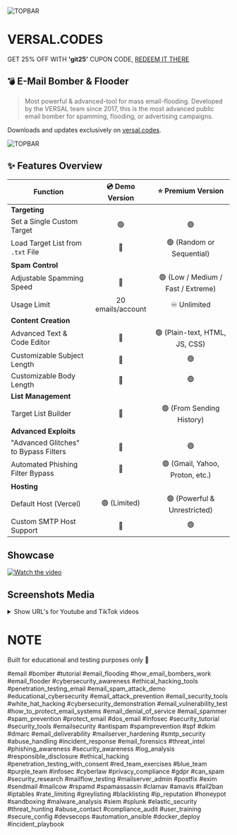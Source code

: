![TOPBAR](https://i.imgur.com/8dLbGUQ.png)

# VERSAL.CODES
GET 25% OFF WITH **'git25'** CUPON CODE, [REDEEM IT THERE](https://versal.codes)
## `💣` E-Mail Bomber & Flooder
> Most powerful & advanced-tool for mass email-flooding. Developed by the VERSAL team since 2017, this is the most advanced public email bomber for spamming, flooding, or advertising campaigns.

Downloads and updates exclusively on [versal.codes](https://versal.codes).

![TOPBAR](https://i.imgur.com/NIpnEYg.png)


## ✨ Features Overview
| Function | 💿 Demo Version | ⭐ Premium Version |
|---------|:--------------:|:-----------------:|
| **Targeting** | | |
| Set a Single Custom Target | 🟢 | 🟢 |
| Load Target List from `.txt` File | 🔴 | 🟢 (Random or Sequential) |
| **Spam Control** | | |
| Adjustable Spamming Speed | 🔴 | 🟢 (Low / Medium / Fast / Extreme) |
| Usage Limit | 20 emails/account | ♾️ Unlimited |
| **Content Creation** | | |
| Advanced Text & Code Editor | 🔴 | 🟢 (Plain-text, HTML, JS, CSS) |
| Customizable Subject Length | 🔴 | 🟢 |
| Customizable Body Length | 🔴 | 🟢 |
| **List Management** | | |
| Target List Builder | 🔴 | 🟢 (From Sending History) |
| **Advanced Exploits** | | |
| "Advanced Glitches" to Bypass Filters | 🔴 | 🟢 |
| Automated Phishing Filter Bypass | 🔴 | 🟢 (Gmail, Yahoo, Proton, etc.) |
| **Hosting** | | |
| Default Host (Vercel) | 🟢 (Limited) | 🟢 (Powerful & Unrestricted) |
| Custom SMTP Host Support | 🔴 | 🟢 |

## Showcase
[![Watch the video](https://img.youtube.com/vi/TImom4xVZTg/hqdefault.jpg)](https://www.youtube.com/watch?v=TImom4xVZTg)

## Screenshots Media
<details>
<summary>Show URL's for Youtube and TikTok videos</summary>

- [Vid1](https://www.youtube.com/watch?v=-J4f0Hk6Fgw) - media, showcase, yt
- [Vid2](https://www.youtube.com/shorts/wlyEfxWptjk) - media, showcase, yt
- [Vid3](https://www.youtube.com/watch?v=T1lB1APHUJ8) - media, showcase, yt
- [Vid4](https://www.youtube.com/watch?v=eAbJCcWorOI) - media, showcase, yt
- [Vid5](https://www.youtube.com/watch?v=atK4gov7Yuo) - media, showcase, yt
- [TikTok1](https://www.tiktok.com/@eddit_me/video/7553577360461663510) - media, showcase, tiktok
- [TikTok2](https://www.tiktok.com/@eddit_me/video/7552262016677760278) - media, showcase, tiktok
- [TikTok3](https://www.tiktok.com/@eddit_me/video/7542067056020196631) - media, showcase, tiktok
- [TikTok4](https://www.tiktok.com/@eddit_me/video/7533380395983719702) - media, showcase, tiktok
- [TikTok5](https://www.tiktok.com/@eddit_me/video/7531448320317787414) - media, showcase, tiktok
- [TikTok6](https://www.tiktok.com/@eddit_me/video/7517469714126245142) - media, showcase, tiktok
- [TikTok7](https://www.tiktok.com/@eddit_me/video/7505584964092595478) - media, showcase, tiktok
- [TikTok8](https://www.tiktok.com/@versalcodes/video/7529196438916582678) - media, showcase, tiktok
- [TikTok9](https://www.tiktok.com/@versalcodes/video/7531395745149193494) - media, showcase, tiktok

</details>

# NOTE
Built for educational and testing purposes only 🤡

#email #bomber #tutorial #email_flooding #how_email_bombers_work #email_flooder #cybersecurity_awareness #ethical_hacking_tools #penetration_testing_email #email_spam_attack_demo #educational_cybersecurity #email_attack_prevention #email_security_tools #white_hat_hacking #cybersecurity_demonstration #email_vulnerability_test #how_to_protect_email_systems #email_denial_of_service #email_spammer #spam_prevention #protect_email #dos_email #infosec #security_tutorial #security_tools
#emailsecurity #antispam #spamprevention #spf #dkim #dmarc #email_deliverability #mailserver_hardening #smtp_security #abuse_handling #incident_response #email_forensics #threat_intel #phishing_awareness #security_awareness #log_analysis #responsible_disclosure #ethical_hacking #penetration_testing_with_consent #red_team_exercises #blue_team #purple_team #infosec #cyberlaw #privacy_compliance #gdpr #can_spam #security_research #mailflow_testing #mailserver_admin #postfix #exim #sendmail #mailcow #rspamd #spamassassin #clamav #amavis #fail2ban #iptables #rate_limiting #greylisting #blacklisting #ip_reputation #honeypot #sandboxing #malware_analysis #siem #splunk #elastic_security #threat_hunting #abuse_contact #compliance_audit #user_training #secure_config #devsecops #automation_ansible #docker_deploy #incident_playbook

